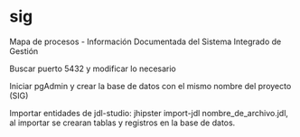 # sig
Mapa de procesos - Información Documentada del Sistema Integrado de Gestión

Buscar puerto 5432 y modificar lo necesario

Iniciar pgAdmin y crear la base de datos con el mismo nombre del proyecto (SIG)

Importar entidades de jdl-studio: jhipster import-jdl nombre_de_archivo.jdl, al importar se crearan tablas y registros en la base de datos.
